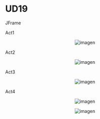# UD19
JFrame

Act1
<div align="center">
  
![imagen](https://user-images.githubusercontent.com/9555509/166256839-47be72a5-35ad-4baa-a3d1-60b8df0c19cd.png)

  </div>
Act2
<div align="center">
  
![imagen](https://user-images.githubusercontent.com/9555509/166256729-4aff93c6-2a5d-410c-b243-4ac367fc4df8.png)

 </div> 
Act3
<div align="center">
  
![imagen](https://user-images.githubusercontent.com/9555509/166256565-2800ff60-e9b9-4f81-9b4b-b12c301c9949.png)

</div>  
Act4
<div align="center">
  
![imagen](https://user-images.githubusercontent.com/9555509/166256487-fd75ab26-5f2e-4dc9-be95-5b2579642c7a.png)

  </div>
 <div align="center">
   
![imagen](https://user-images.githubusercontent.com/9555509/166256426-57e6b4cd-6a1d-4419-95cf-b6070e4a6f0b.png)
  </div>
